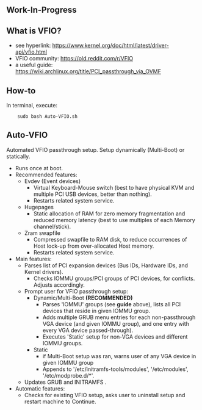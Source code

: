 ## Work-In-Progress

## What is VFIO?
* see hyperlink:        https://www.kernel.org/doc/html/latest/driver-api/vfio.html
* VFIO community:       https://old.reddit.com/r/VFIO
* a useful guide:       https://wiki.archlinux.org/title/PCI_passthrough_via_OVMF

## How-to
In terminal, execute:

        sudo bash Auto-VFIO.sh
        
## Auto-VFIO
Automated VFIO passthrough setup. Setup dynamically (Multi-Boot) or statically.
* Runs once at boot.
* Recommended features:
    * Evdev (Event devices)
        * Virtual Keyboard-Mouse switch (best to have physical KVM and multiple PCI USB devices, better than nothing).
        * Restarts related system service.
    * Hugepages
        * Static allocation of RAM for zero memory fragmentation and reduced memory latency (best to use multiples of each Memory channel/stick).
    * Zram swapfile
        * Compressed swapfile to RAM disk, to reduce occurrences of Host lock-up from over-allocated Host memory.
        * Restarts related system service.
* Main features:
    * Parses list of PCI expansion devices (Bus IDs, Hardware IDs, and Kernel drivers).
        * Checks IOMMU groups/PCI groups of PCI devices, for conflicts. Adjusts accordingly.
    * Prompt user for VFIO passthrough setup:
        * Dynamic/Multi-Boot    **(RECOMMENDED)**
            * Parses 'IOMMU' groups (see **guide** above), lists all PCI devices that reside in given IOMMU group.
            * Adds multiple GRUB menu entries for each non-passthrough VGA device (and given IOMMU group), and one entry with every VGA device passed-through).
            * Executes 'Static' setup for non-VGA devices and different IOMMU groups.
        * Static
            * if Multi-Boot setup was ran, warns user of any VGA device in given IOMMU group 
            * Appends to '/etc/initramfs-tools/modules', '/etc/modules', '/etc/modprobe.d/*'.
    * Updates GRUB and INITRAMFS .
* Automatic features:
    * Checks for existing VFIO setup, asks user to uninstall setup and restart machine to Continue.
